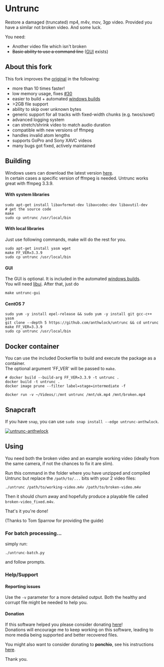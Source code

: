 Untrunc
=======

Restore a damaged (truncated) mp4, m4v, mov, 3gp video. Provided you have a similar not broken video. And some luck.

You need:

* Another video file which isn't broken
* ~~Basic ability to use a command line~~ ([GUI](#GUI) exists)

## About this fork
This fork improves the [original](https://github.com/ponchio/untrunc) in the following:
* more than 10 times faster!
* low memory usage, fixes [#30](https://github.com/ponchio/untrunc/issues/30#issuecomment-143744821)
* easier to build + automated [windows builds](https://github.com/anthwlock/untrunc/releases/latest)
* \>2GB file support
* ability to skip over unknown bytes
* generic support for all tracks with fixed-width chunks (e.g. twos/sowt)
* advanced logging system
* can stretch/shrink video to match audio duration
* compatible with new versions of ffmpeg
* handles invalid atom lengths
* supports GoPro and Sony XAVC videos
* many bugs got fixed, actively maintained

## Building

Windows users can download the latest version [here](https://github.com/anthwlock/untrunc/releases/latest).\
In certain cases a specific version of ffmpeg is needed. Untrunc works great with ffmpeg 3.3.9.

#### With system libraries

```shell
sudo apt-get install libavformat-dev libavcodec-dev libavutil-dev
# get the source code
make
sudo cp untrunc /usr/local/bin
```

#### With local libraries

Just use following commands, make will do the rest for you.

```shell
sudo apt-get install yasm wget
make FF_VER=3.3.9
sudo cp untrunc /usr/local/bin
```

#### GUI

The GUI is optional. It is included in the automated [windows builds](https://github.com/anthwlock/untrunc/releases/latest).\
You will need [libui](https://github.com/andlabs/libui). After that, just do

```shell
make untrunc-gui
```

#### CentOS 7

```shell
sudo yum -y install epel-release && sudo yum -y install git gcc-c++ yasm
git clone --depth 5 https://github.com/anthwlock/untrunc && cd untrunc
make FF_VER=3.3.9
sudo cp untrunc /usr/local/bin
```

## Docker container

You can use the included Dockerfile to build and execute the package as a container.\
The optional argument 'FF_VER' will be passed to `make`.

```shell
# docker build --build-arg FF_VER=3.3.9 -t untrunc .
docker build -t untrunc .
docker image prune --filter label=stage=intermediate -f

docker run -v ~/Videos/:/mnt untrunc /mnt/ok.mp4 /mnt/broken.mp4
```

## Snapcraft

If you have `snap`, you can use `sudo snap install --edge untrunc-anthwlock`.

[![untrunc-anthwlock](https://snapcraft.io//untrunc-anthwlock/badge.svg)](https://snapcraft.io/untrunc-anthwlock)

## Using

You need both the broken video and an example working video (ideally from the same camera, if not the chances to fix it are slim).

Run this command in the folder where you have unzipped and compiled Untrunc but replace the `/path/to/...` bits with your 2 video files:

```shell
./untrunc /path/to/working-video.m4v /path/to/broken-video.m4v
```

Then it should churn away and hopefully produce a playable file called `broken-video_fixed.m4v`.

That's it you're done!

(Thanks to Tom Sparrow for providing the guide)

### For batch processing... 
simply run: 
```shell
./untrunc-batch.py
```
and follow prompts.

### Help/Support

#### Reporting issues
Use the `-v` parameter for a more detailed output. Both the healthy and corrupt file might be needed to help you.

#### Donation
If this software helped you please consider donating [here](https://www.paypal.me/anthwlock)!\
Donations will encourage me to keep working on this software, leading to more media being supported and better recovered files.

You might also want to consider donating to **ponchio**, see his instructions [here](https://github.com/ponchio/untrunc#helpsupport).

Thank you.
